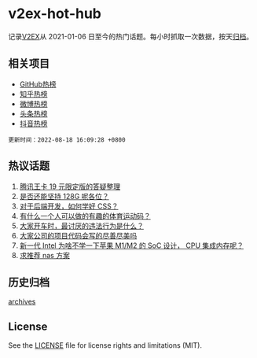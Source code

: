 # v2ex-hot-hub

 记录[V2EX](https://www.v2ex.com/)从 2021-01-06 日至今的热门话题。每小时抓取一次数据，按天[归档](archives)。
 
 ## 相关项目

- [GitHub热榜](https://github.com/snaildev/github-hot-hub)
- [知乎热榜](https://github.com/snaildev/zhihu-hot-hub)
- [微博热榜](https://github.com/snaildev/weibo-hot-hub)
- [头条热榜](https://github.com/snaildev/toutiao-hot-hub)
- [抖音热榜](https://github.com/snaildev/douyin-hot-hub)


 `更新时间：2022-08-18 16:09:28 +0800`

## 热议话题

1. [腾讯王卡 19 元限定版的答疑整理](https://www.v2ex.com/t/873618)
1. [是否还能坚持 128G 呢各位？](https://www.v2ex.com/t/873671)
1. [对于后端开发，如何学好 CSS？](https://www.v2ex.com/t/873641)
1. [有什么一个人可以做的有趣的体育运动码？](https://www.v2ex.com/t/873538)
1. [大家开车时，最讨厌的违法行为是什么？](https://www.v2ex.com/t/873660)
1. [大家公司的项目代码会写的尽善尽美吗](https://www.v2ex.com/t/873709)
1. [新一代 Intel 为啥不学一下苹果 M1/M2 的 SoC 设计， CPU 集成内存呢？](https://www.v2ex.com/t/873674)
1. [求推荐 nas 方案](https://www.v2ex.com/t/873623)

## 历史归档

[archives](archives)

## License

See the [LICENSE](LICENSE) file for license rights and limitations (MIT).
